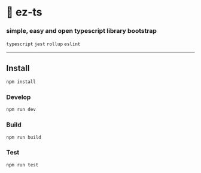 # 🧁 ez-ts

### simple, easy and open typescript library bootstrap

`typescript` `jest` `rollup` `eslint`

---

## Install
```bash
npm install
```

### Develop
```bash
npm run dev
```

### Build
```bash
npm run build
```

### Test
```bash
npm run test
```
